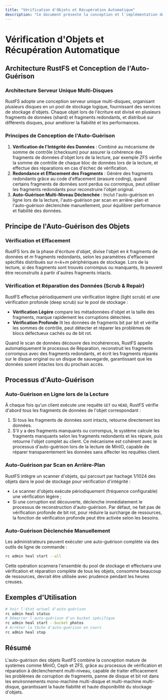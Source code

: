 ```yaml
---
title: "Vérification d'Objets et Récupération Automatique"
description: "Ce document présente la conception et l'implémentation de la fonctionnalité d'auto-guérison des objets RustFS dans une architecture serveur unique multi-disques, incluant la signification, les principes, les processus, la configuration et le dépannage des pannes courantes de l'auto-guérison."
---
```


# Vérification d'Objets et Récupération Automatique

## Architecture RustFS et Conception de l'Auto-Guérison

### Architecture Serveur Unique Multi-Disques

RustFS adopte une conception serveur unique multi-disques, organisant plusieurs disques en un pool de stockage logique, fournissant des services de stockage d'objets. Chaque objet lors de l'écriture est divisé en plusieurs fragments de données (shard) et fragments redondants, et distribué sur différents disques, pour améliorer la fiabilité et les performances.

### Principes de Conception de l'Auto-Guérison

1. **Vérification de l'Intégrité des Données** : Combiné au mécanisme de somme de contrôle (checksum) pour assurer la cohérence des fragments de données d'objet lors de la lecture, par exemple ZFS vérifie la somme de contrôle de chaque bloc de données lors de la lecture, et effectue des réparations en cas d'échec de vérification.
2. **Redondance et Effacement des Fragments** : Génère des fragments redondants grâce au code d'effacement (erasure coding), quand certains fragments de données sont perdus ou corrompus, peut utiliser les fragments redondants pour reconstruire l'objet original.
3. **Auto-Guérison Multi-Niveau Déclenchée** : Inclut l'auto-guérison en ligne lors de la lecture, l'auto-guérison par scan en arrière-plan et l'auto-guérison déclenchée manuellement, pour équilibrer performance et fiabilité des données.

## Principe de l'Auto-Guérison des Objets

### Vérification et Effacement

RustFS lors de la phase d'écriture d'objet, divise l'objet en *k* fragments de données et *m* fragments redondants, selon les paramètres d'effacement spécifiés distribués sur *n=k+m* périphériques de stockage. Lors de la lecture, si des fragments sont trouvés corrompus ou manquants, ils peuvent être reconstruits à partir d'autres fragments intacts.

### Vérification et Réparation des Données (Scrub & Repair)

RustFS effectue périodiquement une vérification légère (light scrub) et une vérification profonde (deep scrub) sur le pool de stockage :
- **Vérification Légère** compare les métadonnées d'objet et la taille des fragments, marque rapidement les corruptions détectées.
- **Vérification Profonde** lit les données de fragments bit par bit et vérifie les sommes de contrôle, peut détecter et réparer les problèmes de blocs défectueux cachés ou de bit rot.

Quand le scan de données découvre des incohérences, RustFS appelle automatiquement le processus de Réparation, reconstruit les fragments corrompus avec des fragments redondants, et écrit les fragments réparés sur le disque original ou un disque de sauvegarde, garantissant que les données soient intactes lors du prochain accès.

## Processus d'Auto-Guérison

### Auto-Guérison en Ligne lors de la Lecture

À chaque fois qu'un client exécute une requête `GET` ou `HEAD`, RustFS vérifie d'abord tous les fragments de données de l'objet correspondant :
1. Si tous les fragments de données sont intacts, retourne directement les données.
2. S'il y a des fragments manquants ou corrompus, le système calcule les fragments manquants selon les fragments redondants et les répare, puis retourne l'objet complet au client.
Ce mécanisme est cohérent avec le processus d'auto-guérison lors de la lecture de MinIO, capable de réparer transparentement les données sans affecter les requêtes client.

### Auto-Guérison par Scan en Arrière-Plan

RustFS intègre un scanner d'objets, qui parcourt par hachage 1/1024 des objets dans le pool de stockage pour vérification d'intégrité :
- Le scanner d'objets exécute périodiquement (fréquence configurable) une vérification légère ;
- Si une corruption est découverte, déclenche immédiatement le processus de reconstruction d'auto-guérison.
Par défaut, ne fait pas de vérification profonde de bit rot, pour réduire la surcharge de ressources, la fonction de vérification profonde peut être activée selon les besoins.

### Auto-Guérison Déclenchée Manuellement

Les administrateurs peuvent exécuter une auto-guérison complète via des outils de ligne de commande :

```bash
rc admin heal start --all
```
Cette opération scannera l'ensemble du pool de stockage et effectuera une vérification et réparation complète de tous les objets, consomme beaucoup de ressources, devrait être utilisée avec prudence pendant les heures creuses.

## Exemples d'Utilisation

```bash
# Voir l'état actuel d'auto-guérison
rc admin heal status
# Démarrer l'auto-guérison d'un bucket spécifique
rc admin heal start --bucket photos
# Arrêter la tâche d'auto-guérison en cours
rc admin heal stop
```

## Résumé

L'auto-guérison des objets RustFS combine la conception mature de systèmes comme MinIO, Ceph et ZFS, grâce au processus de vérification et réparation à déclenchement multi-niveau, capable de traiter efficacement les problèmes de corruption de fragments, panne de disque et bit rot dans les environnements mono-machine multi-disque et multi-machine multi-disque, garantissant la haute fiabilité et haute disponibilité du stockage d'objets.